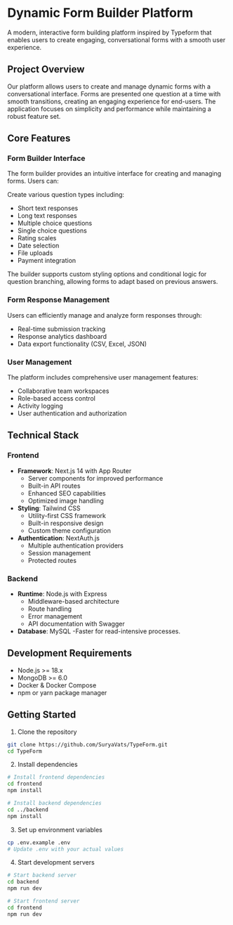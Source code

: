 # Dynamic Form Builder Platform

A modern, interactive form building platform inspired by Typeform that enables users to create engaging, conversational forms with a smooth user experience.

## Project Overview

Our platform allows users to create and manage dynamic forms with a conversational interface. Forms are presented one question at a time with smooth transitions, creating an engaging experience for end-users. The application focuses on simplicity and performance while maintaining a robust feature set.

## Core Features

### Form Builder Interface

The form builder provides an intuitive interface for creating and managing forms. Users can:

Create various question types including:

- Short text responses
- Long text responses
- Multiple choice questions
- Single choice questions
- Rating scales
- Date selection
- File uploads
- Payment integration

The builder supports custom styling options and conditional logic for question branching, allowing forms to adapt based on previous answers.

### Form Response Management

Users can efficiently manage and analyze form responses through:

- Real-time submission tracking
- Response analytics dashboard
- Data export functionality (CSV, Excel, JSON)

### User Management

The platform includes comprehensive user management features:

- Collaborative team workspaces
- Role-based access control
- Activity logging
- User authentication and authorization

## Technical Stack

### Frontend

- **Framework**: Next.js 14 with App Router
  - Server components for improved performance
  - Built-in API routes
  - Enhanced SEO capabilities
  - Optimized image handling
- **Styling**: Tailwind CSS
  - Utility-first CSS framework
  - Built-in responsive design
  - Custom theme configuration
- **Authentication**: NextAuth.js
  - Multiple authentication providers
  - Session management
  - Protected routes

### Backend

- **Runtime**: Node.js with Express
  - Middleware-based architecture
  - Route handling
  - Error management
  - API documentation with Swagger
- **Database**: MySQL
  -Faster for read-intensive processes.

## Development Requirements

- Node.js >= 18.x
- MongoDB >= 6.0
- Docker & Docker Compose
- npm or yarn package manager

## Getting Started

1. Clone the repository

```bash
git clone https://github.com/SuryaVats/TypeForm.git
cd TypeForm
```

2. Install dependencies

```bash
# Install frontend dependencies
cd frontend
npm install

# Install backend dependencies
cd ../backend
npm install
```

3. Set up environment variables

```bash
cp .env.example .env
# Update .env with your actual values
```

4. Start development servers

```bash
# Start backend server
cd backend
npm run dev

# Start frontend server
cd frontend
npm run dev
```
